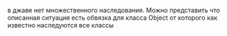 в джаве нет множественного наследования. Можно представить что описанная ситуация есть обвязка для класса Object от которого как известно наследуются все классы 
